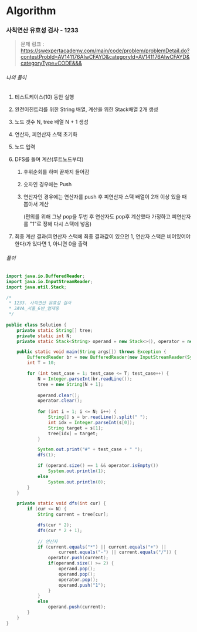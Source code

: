 # Algorithm

### 사칙연산 유효성 검사 - 1233

> 문제 링크 : https://swexpertacademy.com/main/code/problem/problemDetail.do?contestProbId=AV141176AIwCFAYD&categoryId=AV141176AIwCFAYD&categoryType=CODE&&&



###### 나의 풀이

1. 테스트케이스(10) 동안 실행

2. 완전이진트리를 위한 String 배열, 계산을 위한 Stack배열 2개 생성

3. 노드 갯수 N, tree 배열 N + 1 생성

4. 연산자, 피연산자 스택 초기화

5. 노드 입력

6. DFS를 돌며 계산(루트노드부터)

   1. 후위순회를 하며 끝까지 들어감

   2. 숫자인 경우에는 Push

   3. 연산자인 경우에는 연산자를 push 후 피연산자 스택 배열이 2개 이상 있을 때 뽑아서 계산

      (편의를 위해 그냥 pop을 두번 후 연산자도 pop후 계산했다 가정하고 피연산자를 "1"로 정해 다시 스택에 넣음)

7. 최종 계산 결과(피연산자 스택에 최종 결과값이 있으면 1, 연산자 스택은 비어있어야 한다)가 있다면 1, 아니면 0을 출력
   

###### 풀이

~~~java
import java.io.BufferedReader;
import java.io.InputStreamReader;
import java.util.Stack;

/*
 * 1233. 사칙연산 유효성 검사
 * JAVA_서울_6반_엄재웅
 */
	
public class Solution {
	private static String[] tree;
	private static int N;
	private static Stack<String> operand = new Stack<>(), operator = new Stack<>();

	public static void main(String args[]) throws Exception {
		BufferedReader br = new BufferedReader(new InputStreamReader(System.in));
		int T = 10;

		for (int test_case = 1; test_case <= T; test_case++) {
			N = Integer.parseInt(br.readLine());
			tree = new String[N + 1];
			
			operand.clear();
			operator.clear();
			
			for (int i = 1; i <= N; i++) {
				String[] s = br.readLine().split(" ");
				int idx = Integer.parseInt(s[0]);
				String target = s[1];
				tree[idx] = target;
			}

			System.out.print("#" + test_case + " ");
			dfs(1);

			if (operand.size() == 1 && operator.isEmpty())
				System.out.println(1);
			else
				System.out.println(0);
		}
	}

	private static void dfs(int cur) {
		if (cur <= N) {
			String current = tree[cur];

			dfs(cur * 2);
			dfs(cur * 2 + 1);
			
			// 연산자
			if (current.equals("*") || current.equals("+") ||
					current.equals("-") || current.equals("/")) {
				operator.push(current);
				if(operand.size() >= 2) {
					operand.pop();
					operand.pop();
					operator.pop();
					operand.push("1");
				}
			}
			else
				operand.push(current);
		}
	}
}
~~~

